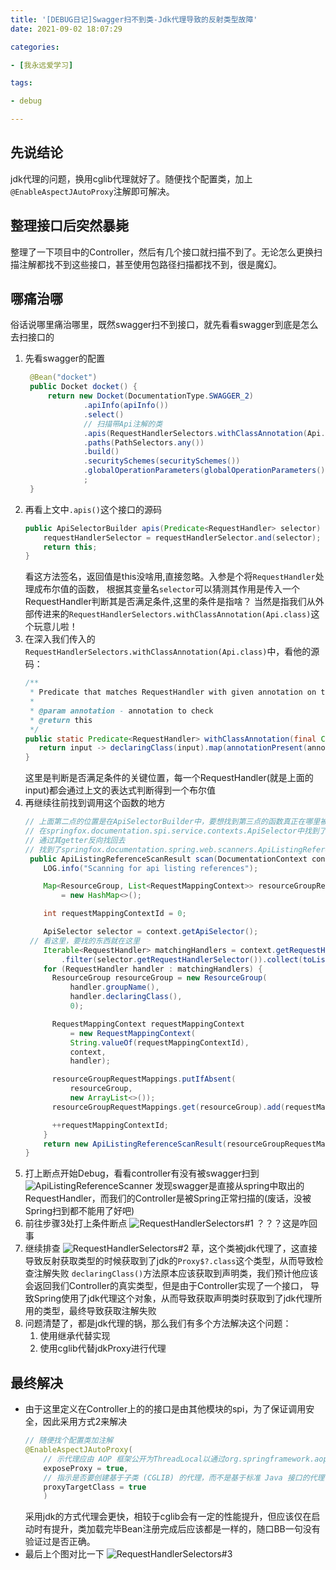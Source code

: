 ```yaml
---
title: '[DEBUG日记]Swagger扫不到类-Jdk代理导致的反射类型故障' 
date: 2021-09-02 18:07:29

categories:

- [我永远爱学习]

tags:

- debug

---
```


## 先说结论

jdk代理的问题，换用cglib代理就好了。随便找个配置类，加上` @EnableAspectJAutoProxy`注解即可解决。
<!--more-->

## 整理接口后突然暴毙

整理了一下项目中的Controller，然后有几个接口就扫描不到了。无论怎么更换扫描注解都找不到这些接口，甚至使用包路径扫描都找不到，很是魔幻。

## 哪痛治哪

俗话说哪里痛治哪里，既然swagger扫不到接口，就先看看swagger到底是怎么去扫接口的

1. 先看swagger的配置
   ```java 
    @Bean("docket")
    public Docket docket() {
        return new Docket(DocumentationType.SWAGGER_2)
                .apiInfo(apiInfo())
                .select()
                // 扫描带Api注解的类
                .apis(RequestHandlerSelectors.withClassAnnotation(Api.class))
                .paths(PathSelectors.any())
                .build()
                .securitySchemes(securitySchemes())
                .globalOperationParameters(globalOperationParameters())
                ;
    }
   ```
2. 再看上文中`.apis()`这个接口的源码
   ```java
   public ApiSelectorBuilder apis(Predicate<RequestHandler> selector) {
       requestHandlerSelector = requestHandlerSelector.and(selector);
       return this;
   }
   ```
   看这方法签名，返回值是this没啥用,直接忽略。入参是个将`RequestHandler`处理成布尔值的函数， 根据其变量名`selector`可以猜测其作用是传入一个RequestHandler判断其是否满足条件,这里的条件是指啥？
   当然是指我们从外部传进来的`RequestHandlerSelectors.withClassAnnotation(Api.class)`这个玩意儿啦！
3. 在深入我们传入的`RequestHandlerSelectors.withClassAnnotation(Api.class)`中，看他的源码：
   ```java
   /**
    * Predicate that matches RequestHandler with given annotation on the declaring class of the handler method
    *
    * @param annotation - annotation to check
    * @return this
    */
   public static Predicate<RequestHandler> withClassAnnotation(final Class<? extends Annotation> annotation) {
      return input -> declaringClass(input).map(annotationPresent(annotation)).orElse(false);
   }   
   ```
   这里是判断是否满足条件的关键位置，每一个RequestHandler(就是上面的input)都会通过上文的表达式判断得到一个布尔值
4. 再继续往前找到调用这个函数的地方
   ```java
   // 上面第二点的位置是在ApiSelectorBuilder中，要想找到第三点的函数真正在哪里被使用了，需要反向找回去
   // 在springfox.documentation.spi.service.contexts.ApiSelector中找到了我们传入的`private final Predicate<RequestHandler> requestHandlerSelector;`
   // 通过其getter反向找回去
   // 找到了springfox.documentation.spring.web.scanners.ApiListingReferenceScanner#scan
    public ApiListingReferenceScanResult scan(DocumentationContext context) {
       LOG.info("Scanning for api listing references");
   
       Map<ResourceGroup, List<RequestMappingContext>> resourceGroupRequestMappings
           = new HashMap<>();
   
       int requestMappingContextId = 0;
   
       ApiSelector selector = context.getApiSelector();
    // 看这里，要找的东西就在这里
       Iterable<RequestHandler> matchingHandlers = context.getRequestHandlers().stream()
           .filter(selector.getRequestHandlerSelector()).collect(toList());
       for (RequestHandler handler : matchingHandlers) {
         ResourceGroup resourceGroup = new ResourceGroup(
             handler.groupName(),
             handler.declaringClass(),
             0);
   
         RequestMappingContext requestMappingContext
             = new RequestMappingContext(
             String.valueOf(requestMappingContextId),
             context,
             handler);
   
         resourceGroupRequestMappings.putIfAbsent(
             resourceGroup,
             new ArrayList<>());
         resourceGroupRequestMappings.get(resourceGroup).add(requestMappingContext);
   
         ++requestMappingContextId;
       }
       return new ApiListingReferenceScanResult(resourceGroupRequestMappings);
   }
   ```
5. 打上断点开始Debug，看看controller有没有被swagger扫到
   ![ApiListingReferenceScanner](https://dreamccc-note-ia.oss-cn-chengdu.aliyuncs.com/note/%5BDEBUG%E6%97%A5%E8%AE%B0%5DSwagger%E6%89%AB%E4%B8%8D%E5%88%B0%E7%B1%BB-Jdk%E4%BB%A3%E7%90%86%E5%AF%BC%E8%87%B4%E7%9A%84%E5%8F%8D%E5%B0%84%E7%B1%BB%E5%9E%8B%E6%95%85%E9%9A%9C/ApiListingReferenceScanner.png "ApiListingReferenceScanner")
   发现swagger是直接从spring中取出的RequestHandler，而我们的Controller是被Spring正常扫描的(废话，没被Spring扫到都不能用了好吧)
6. 前往步骤3处打上条件断点
   ![RequestHandlerSelectors#1](https://dreamccc-note-ia.oss-cn-chengdu.aliyuncs.com/note/%5BDEBUG%E6%97%A5%E8%AE%B0%5DSwagger%E6%89%AB%E4%B8%8D%E5%88%B0%E7%B1%BB-Jdk%E4%BB%A3%E7%90%86%E5%AF%BC%E8%87%B4%E7%9A%84%E5%8F%8D%E5%B0%84%E7%B1%BB%E5%9E%8B%E6%95%85%E9%9A%9C/RequestHandlerSelectors%231.png "RequestHandlerSelectors#1")
   ？？？这是咋回事
7. 继续排查
   ![RequestHandlerSelectors#2](https://dreamccc-note-ia.oss-cn-chengdu.aliyuncs.com/note/%5BDEBUG%E6%97%A5%E8%AE%B0%5DSwagger%E6%89%AB%E4%B8%8D%E5%88%B0%E7%B1%BB-Jdk%E4%BB%A3%E7%90%86%E5%AF%BC%E8%87%B4%E7%9A%84%E5%8F%8D%E5%B0%84%E7%B1%BB%E5%9E%8B%E6%95%85%E9%9A%9C/RequestHandlerSelectors%232.png "RequestHandlerSelectors#2")
   草，这个类被jdk代理了，这直接导致反射获取类型的时候获取到了jdk的`Proxy$?.class`这个类型，从而导致检查注解失败
   `declaringClass()`方法原本应该获取到声明类，我们预计他应该会返回我们Controller的真实类型，但是由于Controller实现了一个接口，
   导致Spring使用了jdk代理这个对象，从而导致获取声明类时获取到了jdk代理所用的类型，最终导致获取注解失败
8. 问题清楚了，都是jdk代理的锅，那么我们有多个方法解决这个问题：
    1. 使用继承代替实现
    2. 使用cglib代替jdkProxy进行代理

## 最终解决

- 由于这里定义在Controller上的的接口是由其他模块的spi，为了保证调用安全，因此采用方式2来解决
  ```java
  // 随便找个配置类加注解
  @EnableAspectJAutoProxy(
      // 示代理应由 AOP 框架公开为ThreadLocal以通过org.springframework.aop.framework.AopContext类进行检索
      exposeProxy = true,
      // 指示是否要创建基于子类 (CGLIB) 的代理，而不是基于标准 Java 接口的代理
      proxyTargetClass = true
      )
  ```
  采用jdk的方式代理会更快，相较于cglib会有一定的性能提升，但应该仅在启动时有提升，类加载完毕Bean注册完成后应该都是一样的，随口BB一句没有验证过是否正确。
- 最后上个图对比一下
  ![RequestHandlerSelectors#3](https://dreamccc-note-ia.oss-cn-chengdu.aliyuncs.com/note/%5BDEBUG%E6%97%A5%E8%AE%B0%5DSwagger%E6%89%AB%E4%B8%8D%E5%88%B0%E7%B1%BB-Jdk%E4%BB%A3%E7%90%86%E5%AF%BC%E8%87%B4%E7%9A%84%E5%8F%8D%E5%B0%84%E7%B1%BB%E5%9E%8B%E6%95%85%E9%9A%9C/RequestHandlerSelectors%233.png "RequestHandlerSelectors#3")



